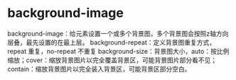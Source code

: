 # background-image

background-image：给元素设置一个或多个背景图，多个背景图会按照z轴方向层叠，最先设置的在最上层。
background-repeat：定义背景图重复方式，repeat 重复，no-repeat 不重复
background-size：背景图大小，auto：按比例缩放；cover：缩放背景图片以完全覆盖背景区，可能背景图片部分看不见；contain：缩放背景图片以完全装入背景区，可能背景区部分空白。
